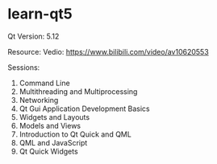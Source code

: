 # learn-qt5

Qt Version:
  5.12

Resource: 
  Vedio: https://www.bilibili.com/video/av10620553

Sessions:
  1. Command Line
  2. Multithreading and Multiprocessing
  3. Networking
  4. Qt Gui Application Development Basics
  5. Widgets and Layouts
  6. Models and Views
  7. Introduction to Qt Quick and QML
  8. QML and JavaScript
  9. Qt Quick Widgets
